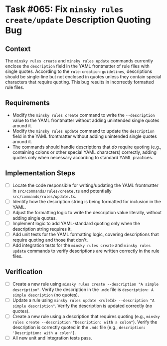 # Task #065: Fix `minsky rules create/update` Description Quoting Bug

## Context

The `minsky rules create` and `minsky rules update` commands currently enclose the `description` field in the YAML frontmatter of rule files with single quotes. According to the `rule-creation-guidelines`, descriptions should be single-line but not enclosed in quotes unless they contain special characters that require quoting. This bug results in incorrectly formatted rule files.

## Requirements

- Modify the `minsky rules create` command to write the `--description` value to the YAML frontmatter without adding unintended single quotes around it.
- Modify the `minsky rules update` command to update the `description` field in the YAML frontmatter without adding unintended single quotes around it.
- The commands should handle descriptions that _do_ require quoting (e.g., containing colons or other special YAML characters) correctly, adding quotes only when necessary according to standard YAML practices.

## Implementation Steps

- [ ] Locate the code responsible for writing/updating the YAML frontmatter in `src/commands/rules/create.ts` and potentially `src/commands/rules/update.ts`.
- [ ] Identify how the description string is being formatted for inclusion in the YAML.
- [ ] Adjust the formatting logic to write the description value literally, without adding single quotes.
- [ ] Implement logic to add YAML-standard quoting only when the description string requires it.
- [ ] Add unit tests for the YAML formatting logic, covering descriptions that require quoting and those that don't.
- [ ] Add integration tests for the `minsky rules create` and `minsky rules update` commands to verify descriptions are written correctly in the rule files.

## Verification

- [ ] Create a new rule using `minsky rules create --description "A simple description"`. Verify the description in the `.mdc` file is `description: A simple description` (no quotes).
- [ ] Update a rule using `minsky rules update <ruleId> --description "A simple description"`. Verify the description is updated correctly (no quotes).
- [ ] Create a new rule using a description that requires quoting (e.g., `minsky rules create --description "Description: with a colon"`). Verify the description is correctly quoted in the `.mdc` file (e.g., `description: 'Description: with a colon'`).
- [ ] All new unit and integration tests pass.
